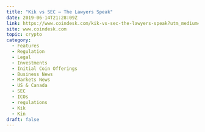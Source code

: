```yaml
---
title: "Kik vs SEC – The Lawyers Speak"
date: 2019-06-14T21:28:09Z
link: https://www.coindesk.com/kik-vs-sec-the-lawyers-speak?utm_medium=RSS&utm_source=hune
site: www.coindesk.com
topic: crypto
category:
  - Features
  - Regulation
  - Legal
  - Investments
  - Initial Coin Offerings
  - Business News
  - Markets News
  - US & Canada
  - SEC
  - ICOs
  - regulations
  - Kik
  - Kin
draft: false
---
```

